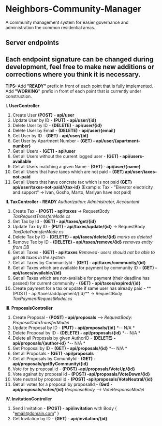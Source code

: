 # Neighbors-Community-Manager
A community management system for easier governance and administration the common residential areas.

Server endpoints
----------------

**Each endpoint signature can be changed during development, feel free to make new additions or corrections where you think it is necessary.**
------------------------------------------------------------------------

**TIPS:** 
Add **"READY"** prefix in front of each point that is fully implemented.
Add **"WORKING"** prefix in front of each point that is currently under construction.


**I. UserController** 

 1. Create User **(POST)** - **api/user**
 2. Update User by ID - **(PUT)** - **api/user/{id}**
 3. Delete User by ID - **(DELETE)** - **api/user/{id}**
 4. Delete User by Email - **(DELETE) - api/user/{email}**
 5. Get User by ID - **(GET) - api/user/{id}**
 6. Get User by Apartment Number - **(GET) - api/user/{apartment-number}**
 6. Get all Users - **(GET) - api/user**
 7. Get all Users without the current logged user - **(GET) - api/users-available**
 8. Get all Users matching a given Name - **(GET) - api/user/{name}**
 9. Get all Users that have taxes which are not paid - **(GET) api/user/taxes-not-paid**
 10. Get all Users that have concrete tax which is not paid **(GET) api/user/taxes-not-paid/{tax-id}**
(Example: Tax - "Elevator electricity and support" -> Ivan, Gosho, Marto, Mariyan have not paid)

**II. TaxController - READY**
*Authorization: Administrator, Accountant*

 1. Create Tax - **(POST) - api/taxes** -> RequestBody *TaxRequestTransferMode.cs*
 2. Get Tax by Id - **(GET) - api/taxes/get/{id}** 
 3. Update Tax by ID - **(PUT) - api/taxes/update/{id}** -> RequestBody *TaxDataTransferMode.cs*
 4. Delete Tax by ID - **(DELETE) - api/taxes/delete/{id}** *marks as deleted*
 5. Remove Tax by ID - **(DELETE) - api/taxes/remove/{id}** *removes entity from DB*
 6. Get all Taxes - **(GET) - api/taxes** *Removed- users should not be able to get all taxes in the system*
 7. Get all Taxes by CommunityId - **(GET) - api/taxes/community/{id}**
 8. Get all Taxes which are available for payment by community ID - **(GET) - api/taxes/available/{id}**
 9. Get all Taxes which are not-available for payment (their deadline has passed) for current community - **(GET) - api/taxes/expired/{id}**
 10. Create payment for a tax or update if same user has already paid - ** (POST) - api/taxes/addpayment/{id}**
 	-> RequestBody *TaxPaymentRequestModel.cs*

**III. ProposalsController**

 1. Create Proposal - **(POST) - api/proposals** *--> RequestBody: ProposalDataTransferModel*
 2. Update Proposal by ID - **(PUT) - api/proposals/{id}** *-- N/A *
 3. Delete Proposal by ID - **(DELETE) - api/proposals/{id}** *-- N/A *
 4. Delete all Proposals by given AuthorID - **(DELETE) - api/proposals/{author-id}** *-- N/A *
 5. Get Proposal by ID - **(GET) - api/proposals/{id}** *-- N/A *
 6. Get all Proposals - **(GET) -api/proposals**
 7. Get all Proposals by ComunityId - **(GET) -api/proposals/getByCommunity/{id}**
 8. Vote for by proposal id - **(POST) -api/proposals/VoteUp/{id}**
 9. Vote against by proposal id - **(POST) -api/proposals/VoteDown/{id}**
 10. Vote neutral by proposal id - **(POST) -api/proposals/VoteNeutral/{id}**
 11. Get all votes for a proposal by proposalId - **(Get) -api/proposals/votes/{id}** *ResponseBody --> VoteResponseModel*

**IV. InvitationController**
 1. Send Invitation - **(POST) - api/invitation** with Body { "email@domain.com" }
 1. Get Invitation by ID - **(GET) - api/invitation/{id}**
